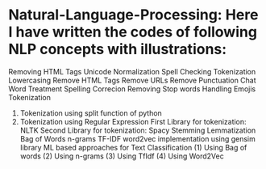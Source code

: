 # Natural-Language-Processing: Here I have written the codes of following NLP concepts with illustrations:

Removing HTML Tags
Unicode Normalization
Spell Checking
Tokenization
Lowercasing
Remove HTML Tags
Remove URLs
Remove Punctuation
Chat Word Treatment
Spelling Correcion
Removing Stop words
Handling Emojis
Tokenization
1. Tokenization using split function of python
2. Tokenization using Regular Expression
First Library for tokenization: NLTK
Second Library for tokenization: Spacy
Stemming
Lemmatization
Bag of Words
n-grams
TF-IDF
word2vec implementation using gensim library
ML based approaches for Text Classification
(1) Using Bag of words
(2) Using n-grams
(3) Using TfIdf
(4) Using Word2Vec
